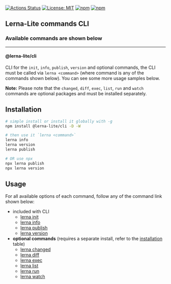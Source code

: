 [![Actions Status](https://github.com/lerna-lite/lerna-lite/workflows/CI/badge.svg)](https://github.com/lerna-lite/lerna-lite/actions)
[![License: MIT](https://img.shields.io/badge/License-MIT-yellow.svg)](https://opensource.org/licenses/MIT)
[![npm](https://img.shields.io/npm/dy/@lerna-lite/cli?color=forest)](https://www.npmjs.com/package/@lerna-lite/cli)
[![npm](https://img.shields.io/npm/v/@lerna-lite/cli.svg?logo=npm&logoColor=fff&label=npm)](https://www.npmjs.com/package/@lerna-lite/cli)

## Lerna-Lite commands CLI

### Available commands are shown below

---

#### @lerna-lite/cli

CLI for the `init`, `info`, `publish`, `version` and optional commands, the CLI must be called via `lerna <command>` (where command is any of the commands shown below). You can see some more usage samples below.

**Note:** Please note that the `changed`, `diff`, `exec`, `list`, `run` and `watch` commands are optional packages and must be installed separately.

## Installation

```sh
# simple install or install it globally with -g
npm install @lerna-lite/cli -D -W

# then use it `lerna <command>`
lerna info
lerna version
lerna publish

# OR use npx
npx lerna publish
npx lerna version
```

## Usage

For all available options of each command, follow any of the command link shown below:

- included with CLI
  - [lerna init](https://github.com/lerna-lite/lerna-lite/blob/main/packages/init/README.md)
  - [lerna info](https://github.com/lerna-lite/lerna-lite/blob/main/packages/info/README.md)
  - [lerna publish](https://github.com/lerna-lite/lerna-lite/blob/main/packages/publish/README.md)
  - [lerna version](https://github.com/lerna-lite/lerna-lite/blob/main/packages/version/README.md)
- **optional commands** (requires a separate install, refer to the [installation](https://github.com/lerna-lite/lerna-lite#separate--optional-installs) table)
  - [lerna changed](https://github.com/lerna-lite/lerna-lite/blob/main/packages/changed/README.md)
  - [lerna diff](https://github.com/lerna-lite/lerna-lite/blob/main/packages/diff/README.md)
  - [lerna exec](https://github.com/lerna-lite/lerna-lite/blob/main/packages/exec/README.md)
  - [lerna list](https://github.com/lerna-lite/lerna-lite/blob/main/packages/list/README.md)
  - [lerna run](https://github.com/lerna-lite/lerna-lite/blob/main/packages/run/README.md)
  - [lerna watch](https://github.com/lerna-lite/lerna-lite/blob/main/packages/watch/README.md)

